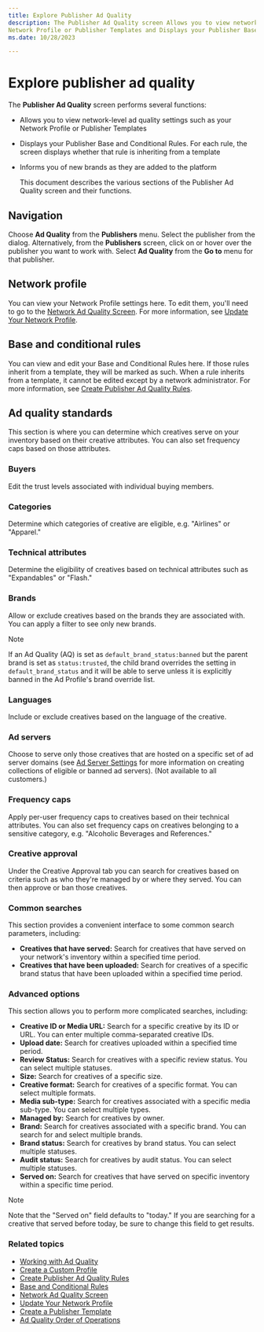 ```yaml
---
title: Explore Publisher Ad Quality
description: The Publisher Ad Quality screen Allows you to view network-level ad quality settings such as your
Network Profile or Publisher Templates and Displays your Publisher Base and Conditional Rules. For each rule, the
ms.date: 10/28/2023

---
```



# Explore publisher ad quality

The **Publisher Ad Quality** screen performs several functions:

- Allows you to view network-level ad quality settings such as your Network Profile or Publisher Templates

- Displays your Publisher Base and Conditional Rules. For each rule, the screen displays whether that rule is inheriting from a template
- Informs you of new brands as they are added to the platform

  This document describes the various sections of the Publisher Ad Quality screen and their functions.

## Navigation

Choose **Ad Quality** from the **Publishers** menu. Select the publisher from the dialog. Alternatively, from the **Publishers** screen, click on or hover over the publisher you want to work with. Select **Ad Quality** from the **Go to** menu for that publisher.

## Network profile

You can view your Network Profile settings here. To edit them, you'll need to go to the [Network Ad Quality Screen](network-ad-quality-screen.md). For more information, see
[Update Your Network Profile](update-your-network-profile.md).

## Base and conditional rules

You can view and edit your Base and Conditional Rules here. If those rules inherit from a template, they will be marked as such. When a rule inherits from a template, it cannot be edited except by a network administrator. For more information, see [Create Publisher Ad Quality Rules](create-publisher-ad-quality-rules.md).

## Ad quality standards

This section is where you can determine which creatives serve on your inventory based on their creative attributes. You can also set frequency caps based on those attributes.

### Buyers

Edit the trust levels associated with individual buying members.

### Categories

Determine which categories of creative are eligible, e.g. "Airlines" or "Apparel."

### Technical attributes

Determine the eligibility of creatives based on technical attributes such as "Expandables" or "Flash."

### Brands

Allow or exclude creatives based on the brands they are associated with. You can apply a filter to see only new brands.

> [!NOTE]
> If an Ad Quality (AQ) is set as `default_brand_status:banned` but the parent brand is set as `status:trusted`, the child brand overrides the setting in
> `default_brand_status` and it will be able to serve unless it is explicitly banned in the Ad Profile's brand override list.

### Languages

Include or exclude creatives based on the language of the creative.

### Ad servers

Choose to serve only those creatives that are hosted on a specific set of ad server domains (see [Ad Server Settings](ad-server-settings.md) for more information on creating collections of eligible or banned ad servers). (Not available to all customers.)

### Frequency caps

Apply per-user frequency caps to creatives based on their technical attributes. You can also set frequency caps on creatives belonging to a sensitive category, e.g. "Alcoholic Beverages and References."

### Creative approval

Under the Creative Approval tab you can search for creatives based on criteria such as who they're managed by or where they served. You can then approve or ban those creatives.

### Common searches

This section provides a convenient interface to some common search parameters, including:

- **Creatives that have served:** Search for creatives that have served on your network's inventory within a specified time period.
- **Creatives that have been uploaded:** Search for creatives of a specific brand status that have been uploaded within a specified time period.

### Advanced options

This section allows you to perform more complicated searches, including:

- **Creative ID or Media URL:** Search for a specific creative by its ID or URL. You can enter multiple comma-separated creative IDs.
- **Upload date:** Search for creatives uploaded within a specified time period.
- **Review Status:** Search for creatives with a specific review status. You can select multiple statuses.
- **Size:** Search for creatives of a specific size.
- **Creative format:** Search for creatives of a specific format. You can select multiple formats.
- **Media sub-type:** Search for creatives associated with a specific media sub-type. You can select multiple types.
- **Managed by:** Search for creatives by owner.
- **Brand:** Search for creatives associated with a specific brand. You can search for and select multiple brands.
- **Brand status:** Search for creatives by brand status. You can select multiple statuses.
- **Audit status:** Search for creatives by audit status. You can select multiple statuses.
- **Served on:** Search for creatives that have served on specific inventory within a specific time period.

> [!NOTE]
> Note that the "Served on" field defaults to "today." If you are searching for a creative that served before today, be sure to change this field to get results.

### Related topics

- [Working with Ad Quality](working-with-publisher-ad-quality.md)
- [Create a Custom Profile](create-a-custom-profile.md)
- [Create Publisher Ad Quality Rules](create-publisher-ad-quality-rules.md)
- [Base and Conditional Rules](base-and-conditional-rules.md)
- [Network Ad Quality Screen](network-ad-quality-screen.md)
- [Update Your Network Profile](update-your-network-profile.md)
- [Create a Publisher Template](create-a-publisher-template.md)
- [Ad Quality Order of Operations](ad-quality-order-of-operations.md)
